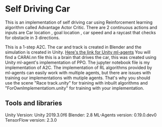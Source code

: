 # Self Driving Car


This is an implementation of self driving car using Reinforcement learning algorithm called Advantage Actor Critic.
There are 2 continuous actions and inputs are Car location , goal location , car speed and a raycast that checks for obstacle in 3 directions.

This is a 1-step A2C.
The car and track is created in Blender and the simulation is created in Unity. [Here's the link for Unity ml-agents](https://github.com/Unity-Technologies/ml-agents)
You will find a CARAI.nn file this is a brain that drives the car, this was created using Unity ml-agent's implementation of PPO.
The jupyter notebook file is my implementation of A2C.
The implementation of RL algorithms provided by ml-agents can easily work with multiple agents,
but there are issues with training our implementations with mutiple agents.
That's why you should use the scene "Race track.unity" for training with inbuilt algorithms
and "ForOwnImplementatiom.unity" for training with your implementation.

## Tools and libraries
Unity Version: Unity 2019.3.0f6
Blender: 2.8
ML-Agents version: 0.19.0.dev0
TensorFlow version: 2.3.0
